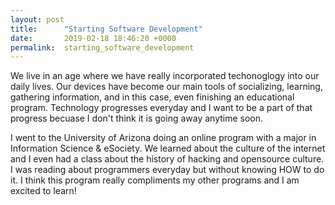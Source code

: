 ```yaml
---
layout: post
title:      "Starting Software Development"
date:       2019-02-18 18:46:20 +0000
permalink:  starting_software_development
---
```



We live in an age where we have really incorporated techonoglogy into our daily lives. Our devices have become our main tools of socializing, learning, gathering information, and in this case, even finishing an educational program. Technology progresses everyday and I want to be a part of that progress becuase I don't think it is going away anytime soon.

I went to the University of Arizona doing an online program with a major in Information Science & eSociety. We learned about the culture of the internet and I even had a class about the history of hacking and opensource culture. I was reading about programmers everyday but without knowing HOW to do it. I think this program really compliments my other programs and I am excited to learn!
